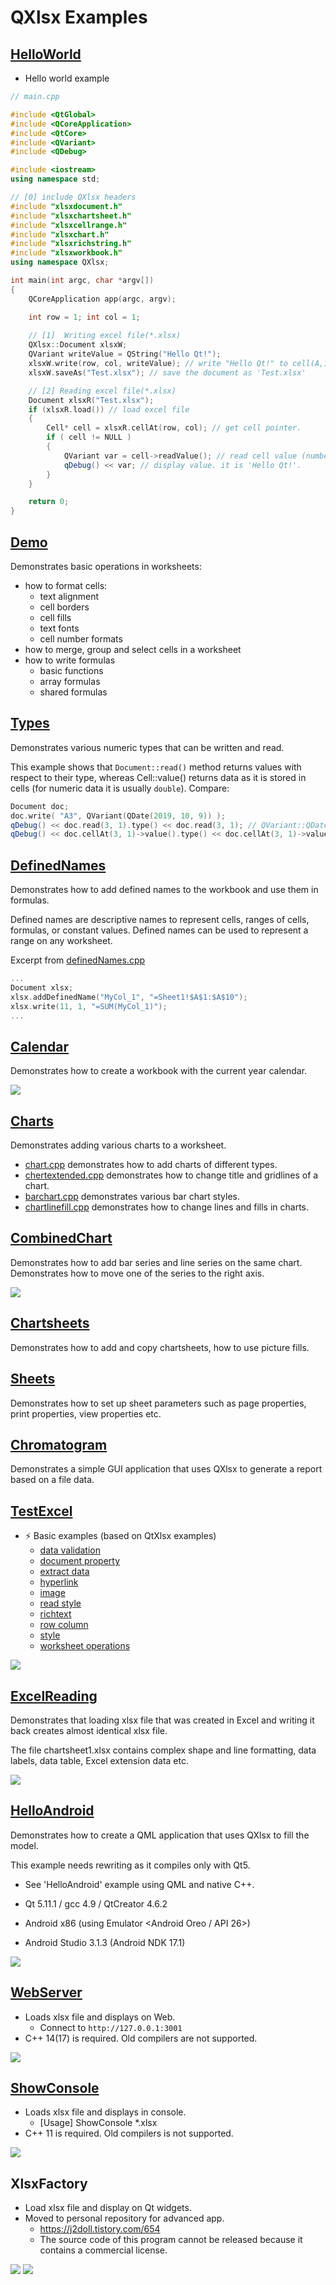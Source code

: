 # QXlsx Examples

## [HelloWorld](HelloWorld)

- Hello world example

```cpp
// main.cpp

#include <QtGlobal>
#include <QCoreApplication>
#include <QtCore>
#include <QVariant>
#include <QDebug>

#include <iostream>
using namespace std;

// [0] include QXlsx headers 
#include "xlsxdocument.h"
#include "xlsxchartsheet.h"
#include "xlsxcellrange.h"
#include "xlsxchart.h"
#include "xlsxrichstring.h"
#include "xlsxworkbook.h"
using namespace QXlsx;

int main(int argc, char *argv[])
{
    QCoreApplication app(argc, argv);

    int row = 1; int col = 1;
	
    // [1]  Writing excel file(*.xlsx)
    QXlsx::Document xlsxW;
	QVariant writeValue = QString("Hello Qt!");
    xlsxW.write(row, col, writeValue); // write "Hello Qt!" to cell(A,1).
    xlsxW.saveAs("Test.xlsx"); // save the document as 'Test.xlsx'

    // [2] Reading excel file(*.xlsx)
    Document xlsxR("Test.xlsx"); 
    if (xlsxR.load()) // load excel file
    { 
        Cell* cell = xlsxR.cellAt(row, col); // get cell pointer.
        if ( cell != NULL )
        {
            QVariant var = cell->readValue(); // read cell value (number(double), QDateTime, QString ...)
            qDebug() << var; // display value. it is 'Hello Qt!'.
        }
    }

    return 0;
}
```

## [Demo](Demo)

Demonstrates basic operations in worksheets:

- how to format cells:
    - text alignment
    - cell borders
    - cell fills
    - text fonts
    - cell number formats
- how to merge, group and select cells in a worksheet
- how to write formulas
    - basic functions
    - array formulas
    - shared formulas

## [Types](Types)

Demonstrates various numeric types that can be written and read.

This example shows that `Document::read()` method returns values with respect to their type, whereas Cell::value() returns data as it is stored in cells (for numeric data it is usually `double`). Compare:

```cpp 
Document doc;
doc.write( "A3", QVariant(QDate(2019, 10, 9)) );
qDebug() << doc.read(3, 1).type() << doc.read(3, 1); // QVariant::QDate QVariant(QDate, QDate("2019-10-09"))
qDebug() << doc.cellAt(3, 1)->value().type() << doc.cellAt(3, 1)->value(); // QVariant::double QVariant(double, 43747)
```



## [DefinedNames](DefinedNames)

Demonstrates how to add defined names to the workbook and use them in formulas.

Defined names are descriptive names to represent cells, ranges of cells, formulas, or constant values. Defined names can be used to represent a range on any worksheet.

Excerpt from [definedNames.cpp](DefinedNames/definedNames.cpp)

```cpp
...
Document xlsx;
xlsx.addDefinedName("MyCol_1", "=Sheet1!$A$1:$A$10");
xlsx.write(11, 1, "=SUM(MyCol_1)");
...
```

## [Calendar](Calendar)

Demonstrates how to create a workbook with the current year calendar.

![](../markdown.data/calendar.png)

## [Charts](Charts)

Demonstrates adding various charts to a worksheet.

- [chart.cpp](Charts/chart.cpp) demonstrates how to add charts of different types.
- [chertextended.cpp](Charts/chartextended.cpp) demonstrates how to change title and gridlines of a chart.
- [barchart.cpp](Charts/barchart.cpp) demonstrates various bar chart styles.
- [chartlinefill.cpp](Charts/chartlinefill.cpp) demonstrates how to change lines and fills in charts.

## [CombinedChart](CombinedChart)

Demonstrates how to add bar series and line series on the same chart. Demonstrates how to move one of the series to the right axis.

![](../markdown.data/combinedchart.png)

## [Chartsheets](Chartsheets)

Demonstrates how to add and copy chartsheets, how to use picture fills.

## [Sheets](Sheets)

Demonstrates how to set up sheet parameters such as page properties, print properties, view properties etc.

## [Chromatogram](Chromatogram)

Demonstrates a simple GUI application that uses QXlsx to generate a report based on a file data.

## [TestExcel](TestExcel)

- :zap: Basic examples (based on QtXlsx examples)
    - [data validation](TestExcel/datavalidation.cpp)
    - [document property](TestExcel/documentproperty.cpp)
    - [extract data](TestExcel/extractdata.cpp)
    - [hyperlink](TestExcel/hyperlinks.cpp)
    - [image](TestExcel/image.cpp)
    - [read style](TestExcel/readStyle.cpp)
    - [richtext](TestExcel/richtext.cpp)
    - [row column](TestExcel/rowcolumn.cpp)
    - [style](TestExcel/style.cpp)
    - [worksheet operations](TestExcel/worksheetoperations.cpp)

![](../markdown.data/testexcel.png)



## [ExcelReading](ExcelReading)

Demonstrates that loading xlsx file that was created in Excel and writing it back creates almost identical xlsx file.

The file chartsheet1.xlsx contains complex shape and line formatting, data labels, data table, Excel extension data etc. 

![](../markdown.data/ExcelReading.png)

## [HelloAndroid](HelloAndroid)

Demonstrates how to create a QML application that uses QXlsx to fill the model.

This example needs rewriting as it compiles only with Qt5.

- See 'HelloAndroid' example using QML and native C++.

- Qt 5.11.1 / gcc 4.9 / QtCreator 4.6.2 
- Android x86 (using Emulator <Android Oreo / API 26>)
- Android Studio 3.1.3 (Android NDK 17.1)

![](../markdown.data/android.jpg)

## [WebServer](WebServer)
- Loads xlsx file and displays on Web.
	- Connect to `http://127.0.0.1:3001` 
- C++ 14(17) is required. Old compilers are not supported.

![](../markdown.data/webserver.png)

## [ShowConsole](ShowConsole)
- Loads xlsx file and displays in console.
  - [Usage] ShowConsole *.xlsx
- C++ 11 is required. Old compilers is not supported.

![](../markdown.data/show-console.jpg)

## XlsxFactory 
- Load xlsx file and display on Qt widgets. 
- Moved to personal repository for advanced app.
	- https://j2doll.tistory.com/654
	- The source code of this program cannot be released because it contains a commercial license.

![](../markdown.data/copycat.png)
![](../markdown.data/copycat2.jpg)
